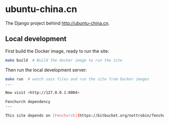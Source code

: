 ubuntu-china.cn
===

The Django project behind <http://ubuntu-china.cn>.

Local development
---

First build the Docker image, ready to run the site:

``` bash
make build  # Build the docker image to run the site
```

Then run the local development server:

``` bash
make run  # watch sass files and run the site from Docker images
...

Now visit <http://127.0.0.1:8004>

Fenchurch dependency
---

This site depends on [Fenchurch](https://bitbucket.org/nottrobin/fenchurch) - which is currently a private repository. Make sure you have SSH access to the above repository before attempting to install dependencies.
